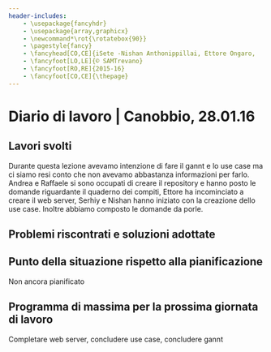 ```yaml
---
header-includes:
    - \usepackage{fancyhdr}
    - \usepackage{array,graphicx}
    - \newcommand*\rot{\rotatebox{90}}
    - \pagestyle{fancy}
    - \fancyhead[CO,CE]{iSete -Nishan Anthonippillai, Ettore Ongaro,      Raffaele Scarcella, Andrea Lupica, Serhiy Ushchapivskyy}
    - \fancyfoot[LO,LE]{© SAMTrevano}
    - \fancyfoot[RO,RE]{2015-16}
    - \fancyfoot[CO,CE]{\thepage}
---
```


# Diario di lavoro | Canobbio, 28.01.16

## Lavori svolti

  Durante questa lezione avevamo intenzione di fare il gannt e lo use case ma ci siamo resi conto che non avevamo abbastanza informazioni per farlo. Andrea e Raffaele si sono occupati di creare il repository e hanno posto le domande riguardante il quaderno dei compiti, Ettore ha incominciato a creare il web server, Serhiy e Nishan hanno iniziato con la creazione dello use case. Inoltre abbiamo composto le domande da porle.

##  Problemi riscontrati e soluzioni adottate


##  Punto della situazione rispetto alla pianificazione

  Non ancora pianificato

## Programma di massima per la prossima giornata di lavoro

  Completare web server, concludere use case, concludere gannt
